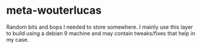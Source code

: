 # meta-wouterlucas

Random bits and bops I needed to store somewhere. I mainly use this layer to build using a debian 9 machine and may contain tweaks/fixes that help in my case.
